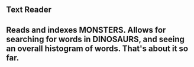 <h2>
  Text Reader
<h2>

<p>
  Reads and indexes MONSTERS.  Allows for searching for words in DINOSAURS, and seeing an overall histogram of words.  That's about it so far.
</p>
